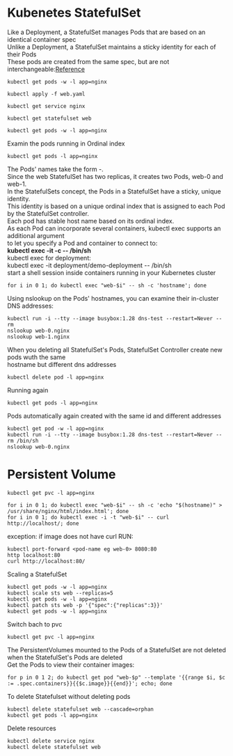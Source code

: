 # Kubenetes StatefulSet
Like a Deployment, a StatefulSet manages Pods that are based on an identical container spec<br>
Unlike a Deployment, a StatefulSet maintains a sticky identity for each of their Pods<br>
These pods are created from the same spec, but are not interchangeable:[Reference](https://kubernetes.io/docs/concepts/workloads/controllers/statefulset/)<br>
```
kubectl get pods -w -l app=nginx
```
```
kubectl apply -f web.yaml
```
```
kubectl get service nginx
```
```
kubectl get statefulset web
```
```
kubectl get pods -w -l app=nginx
```
Examin the pods running in Ordinal index
```
kubectl get pods -l app=nginx
```
The Pods' names take the form <statefulset name>-<ordinal index>.  <br>
Since the web StatefulSet has two replicas, it creates two Pods, web-0 and web-1.<br>
In the StatefulSets concept, the Pods in a StatefulSet have a sticky, unique identity.<br>
This identity is based on a unique ordinal index that is assigned to each Pod by the StatefulSet controller.<br>
Each pod has stable host name based on its ordinal index.<br>
As each Pod can incorporate several containers, kubectl exec supports an additional argument<br>
to let you specify a Pod and container to connect to:<br>
**kubectl exec -it <pod> -c <container> -- /bin/sh**  <br>
kubectl exec for deployment:<br>
kubectl exec -it deployment/demo-deployment -- /bin/sh<br>
start a shell session inside containers running in your Kubernetes cluster
```
for i in 0 1; do kubectl exec "web-$i" -- sh -c 'hostname'; done
```
Using nslookup on the Pods' hostnames, you can examine their in-cluster DNS addresses:
```
kubectl run -i --tty --image busybox:1.28 dns-test --restart=Never --rm
nslookup web-0.nginx
nslookup web-1.nginx
```
When you deleting all StatefulSet's Pods, StatefulSet Controller create new pods wuth the same <br>
hostname but different dns addresses
```
kubectl delete pod -l app=nginx
```
Running again 
```
kubectl get pods -l app=nginx
```
Pods automatically again created with the same id and different addresses 
```
kubectl get pod -w -l app=nginx
kubectl run -i --tty --image busybox:1.28 dns-test --restart=Never --rm /bin/sh
nslookup web-0.nginx
```
# Persistent Volume  
```
kubectl get pvc -l app=nginx
``` 
```
for i in 0 1; do kubectl exec "web-$i" -- sh -c 'echo "$(hostname)" > /usr/share/nginx/html/index.html'; done
for i in 0 1; do kubectl exec -i -t "web-$i" -- curl http://localhost/; done
```
exception: if image does not have curl RUN:
```
kubectl port-forward <pod-name eg web-0> 8080:80
http localhost:80
curl http://localhost:80/
```  

Scaling a StatefulSet
```
kubectl get pods -w -l app=nginx
kubectl scale sts web --replicas=5
kubectl get pods -w -l app=nginx
kubectl patch sts web -p '{"spec":{"replicas":3}}'
kubectl get pods -w -l app=nginx
```
Switch bach to pvc
```
kubectl get pvc -l app=nginx
```
The PersistentVolumes mounted to the Pods of a StatefulSet are not deleted 
when the StatefulSet's Pods are deleted<br>
Get the Pods to view their container images:
```
for p in 0 1 2; do kubectl get pod "web-$p" --template '{{range $i, $c := .spec.containers}}{{$c.image}}{{end}}'; echo; done
```
To delete Statefulset without deleting pods
```
kubectl delete statefulset web --cascade=orphan
kubectl get pods -l app=nginx
```
Delete resources
```
kubectl delete service nginx
kubectl delete statefulset web
```